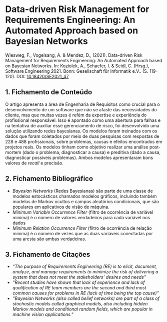 # Data-driven Risk Management for Requirements Engineering: An Automated Approach based on Bayesian Networks

Wiesweg, F., Vogelsang, A. & Mendez, D., (2021). Data-driven Risk Management for Requirements Engineering: An Automated Approach based on Bayesian Networks. In: Koziolek, A., Schaefer, I. & Seidl, C. (Hrsg.), Software Engineering 2021. Bonn: Gesellschaft für Informatik e.V.. (S. 119-120). DOI: [10.18420/SE2021_47](https://doi.org/10.18420/SE2021_47)

## 1. Fichamento de Conteúdo

O artigo apresenta a área de Engenharia de Requisitos como crucial para o desenvolvimento de um software que não se afaste das necessidades do cliente, mas que muitas vezes é refém da expertise e experiência do profissional responsável. Isso é apontado como uma abertura para falhas e na tentativa de auxiliar esse gerenciamento de risco, foi desenvolvido uma solução utilizando redes bayesianas. Os modelos foram treinados com os dados que foram coletados por meio de duas pesquisas com respostas de 228 e 488 profissionais, sobre problemas, causas e efeitos encontrados em projetos reais. 
Os modelos tinham como objetivo realizar uma análise post-mortem (dado o problema, diagnosticar a causa) e preditiva (dado a causa, diagnosticar possíveis problemas).
Ambos modelos apresentaram bons valores de _recall_ e precisão.


## 2. Fichamento Bibliográfico 

* _Bayesian Networks_ (Redes Bayesianas) são  parte de uma classe de modelos estocásticos chamados modelos gráficos, incluindo também modelos de Markov ocultos e campos aleatórios condicionais, que são populares em aplicativos de visão de máquina.
* _Minimum Variable Occurrence Filter_ (filtro de ocorrência de variável mínima) é o número de valores verdadeiros para cada variável nos dados
* _Minimum Relation Occurrence Filter_ (filtro de ocorrência de relação mínima) é o número de vezes que as duas variáveis conectadas por uma aresta são ambas verdadeiras.

## 3. Fichamento de Citações 

* _"The purpose of Requirements Engineering (RE) is to elicit, document, analyze, and manage requirements to minimize the risk of delivering a system that does not meet the stakeholders’ desires and needs"_
* _"Recent studies have shown that lack of experience and lack of qualification of RE team members are the second and third most common causes for problems in RE (lack of time being the top cause)"_
* _"Bayesian Networks (also called belief networks) are part of a class of stochastic models called graphical models, also including hidden Markov models and conditional random fields, which are popular in machine vision applications."_
